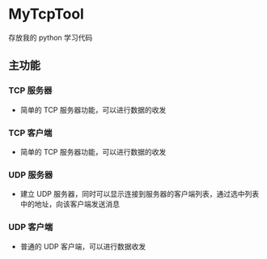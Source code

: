 # MyTcpTool

存放我的 python 学习代码

## 主功能

### TCP 服务器

- 简单的 TCP 服务器功能，可以进行数据的收发

### TCP 客户端

- 简单的 TCP 服务器功能，可以进行数据的收发

### UDP 服务器

- 建立 UDP 服务器，同时可以显示连接到服务器的客户端列表，通过选中列表中的地址，向该客户端发送消息

### UDP 客户端

- 普通的 UDP 客户端，可以进行数据收发
